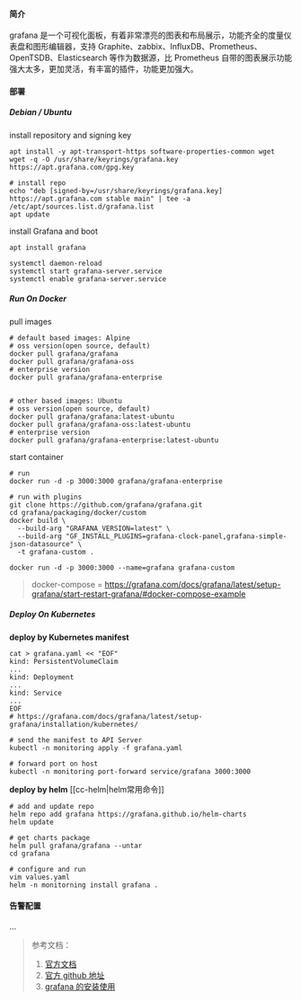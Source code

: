 #### 简介
grafana 是一个可视化面板，有着非常漂亮的图表和布局展示，功能齐全的度量仪表盘和图形编辑器，支持 Graphite、zabbix、InfluxDB、Prometheus、OpenTSDB、Elasticsearch 等作为数据源，比 Prometheus 自带的图表展示功能强大太多，更加灵活，有丰富的插件，功能更加强大。


#### 部署
##### Debian / Ubuntu 
install repository and signing key
```shell
apt install -y apt-transport-https software-properties-common wget
wget -q -O /usr/share/keyrings/grafana.key https://apt.grafana.com/gpg.key

# install repo
echo "deb [signed-by=/usr/share/keyrings/grafana.key] https://apt.grafana.com stable main" | tee -a /etc/apt/sources.list.d/grafana.list 
apt update
```

install Grafana and boot
```shell
apt install grafana

systemctl daemon-reload
systemctl start grafana-server.service 
systemctl enable grafana-server.service 
```

##### Run On Docker
pull images
```shell
# default based images: Alpine
# oss version(open source, default)
docker pull grafana/grafana
docker pull grafana/grafana-oss
# enterprise version
docker pull grafana/grafana-enterprise


# other based images: Ubuntu
# oss version(open source, default)
docker pull grafana/grafana:latest-ubuntu
docker pull grafana/grafana-oss:latest-ubuntu
# enterprise version
docker pull grafana/grafana-enterprise:latest-ubuntu
```
start container
```shell
# run 
docker run -d -p 3000:3000 grafana/grafana-enterprise

# run with plugins
git clone https://github.com/grafana/grafana.git
cd grafana/packaging/docker/custom
docker build \
  --build-arg "GRAFANA_VERSION=latest" \
  --build-arg "GF_INSTALL_PLUGINS=grafana-clock-panel,grafana-simple-json-datasource" \
  -t grafana-custom .

docker run -d -p 3000:3000 --name=grafana grafana-custom
```

> docker-compose = https://grafana.com/docs/grafana/latest/setup-grafana/start-restart-grafana/#docker-compose-example

##### Deploy On Kubernetes
**deploy by Kubernetes manifest**
```shell
cat > grafana.yaml << "EOF"
kind: PersistentVolumeClaim
...
kind: Deployment
...
kind: Service
...
EOF
# https://grafana.com/docs/grafana/latest/setup-grafana/installation/kubernetes/

# send the manifest to API Server
kubectl -n monitoring apply -f grafana.yaml

# forward port on host
kubectl -n monitoring port-forward service/grafana 3000:3000
```


**deploy by helm**
[[cc-helm|helm常用命令]]
```shell
# add and update repo
helm repo add grafana https://grafana.github.io/helm-charts
helm update

# get charts package
helm pull grafana/grafana --untar
cd grafana

# configure and run
vim values.yaml
helm -n monitorning install grafana .
```

#### 告警配置
...


>参考文档：
>1. [官方文档](https://grafana.com/docs/grafana/latest/setup-grafana/installation/debian/)
>2. [官方 github 地址](https://github.com/grafana/grafana)
>3. [grafana 的安装使用](https://www.qikqiak.com/k8s-book/docs/56.Grafana%E7%9A%84%E5%AE%89%E8%A3%85%E4%BD%BF%E7%94%A8.html)